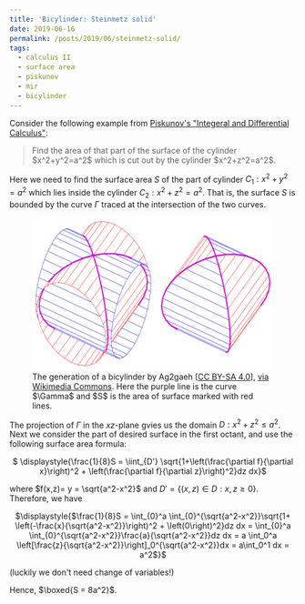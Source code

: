 ```yaml
---
title: 'Bicylinder: Steinmetz solid'
date: 2019-06-16
permalink: /posts/2019/06/steinmetz-solid/
tags:
  - calculus II
  - surface area
  - piskunov
  - mir
  - bicylinder
---
```


Consider the following example from <a href="https://wp.me/p13GRc-co" target="_blank">Piskunov's "Integeral and Differential Calculus"</a>:

<blockquote>Find the area of that part of the surface of the cylinder $x^2+y^2=a^2$ which is cut out by the cylinder $x^2+z^2=a^2$.</blockquote>

Here we need to find the surface area $S$ of the part of cylinder $C_1: x^2+y^2=a^2$ which lies inside the cylinder $C_2: x^2+z^2=a^2$. That is, the surface $S$ is bounded by the curve $\Gamma$ traced at the intersection of the two curves.

<figure>
  <img src="/images/Steinmetz-cc.svg.png" alt="my alt text" style="width:534px;height:269px;"/>
  <figcaption>The generation of a bicylinder by Ag2gaeh [<a href="https://creativecommons.org/licenses/by-sa/4.0">CC BY-SA 4.0</a>], <a href="https://commons.wikimedia.org/wiki/File:Steinmetz-cc.svg">via Wikimedia Commons</a>. Here the purple line is the curve $\Gamma$ and $S$ is the area of surface marked with red lines.</figcaption>
</figure>

The projection of $\Gamma$ in the $xz$-plane gvies us the domain $D: x^2+z^2\leq a^2$. Next we consider the part of desired surface in the first octant, and use the following surface area formula:

<p style="text-align:center;">$ \displaystyle{\frac{1}{8}S = \iint_{D'} \sqrt{1+\left(\frac{\partial f}{\partial x}\right)^2 + \left(\frac{\partial f}{\partial z}\right)^2}dz dx}$</p>

where $f(x,z)= y = \sqrt{a^2-x^2}$ and $D' = \{(x,z)\in D : x,z\geq 0\}$. Therefore, we have

<p style="text-align:center;">$\displaystyle{$\frac{1}{8}S = \int_{0}^a \int_{0}^{\sqrt{a^2-x^2}}\sqrt{1+ \left(-\frac{x}{\sqrt{a^2-x^2}}\right)^2 + \left(0\right)^2}dz dx = \int_{0}^a \int_{0}^{\sqrt{a^2-x^2}}\frac{a}{\sqrt{a^2-x^2}}dz dx = a \int_0^a \left[\frac{z}{\sqrt{a^2-x^2}}\right]_0^{\sqrt{a^2-x^2}}dx = a\int_0^1 dx = a^2$}$</p>

(luckily we don't need change of variables!)

Hence, $\boxed{S = 8a^2}$.
